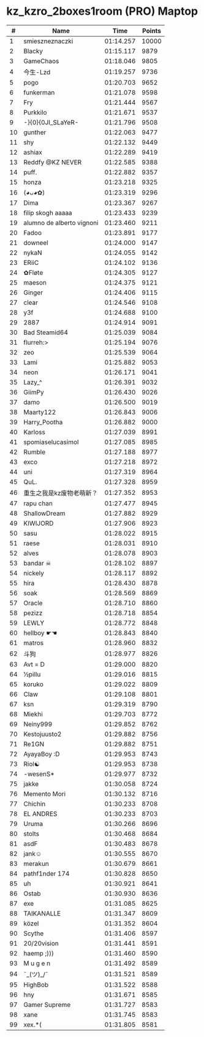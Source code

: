 # kz_kzro_2boxes1room (PRO) Maptop

|  # | Name | Time | Points |
|-------------- | -------------- | -------------- | -------------- | 
| 1 | smieszneznaczki | 01:14.257 | 10000 | 
| 2 | Blacky | 01:15.117 | 9879 | 
| 3 | GameChaos | 01:18.046 | 9805 | 
| 4 | 今生-Lzd | 01:19.257 | 9736 | 
| 5 | pogo | 01:20.703 | 9652 | 
| 6 | funkerman | 01:21.078 | 9598 | 
| 7 | Fry | 01:21.444 | 9567 | 
| 8 | Purkkilo | 01:21.671 | 9537 | 
| 9 | -}{0}{0JI_SLaYeR- | 01:21.796 | 9508 | 
| 10 | gunther | 01:22.063 | 9477 | 
| 11 | shy | 01:22.132 | 9449 | 
| 12 | ashiax | 01:22.289 | 9419 | 
| 13 | Reddfy @KZ NEVER | 01:22.585 | 9388 | 
| 14 | puff. | 01:22.882 | 9357 | 
| 15 | honza | 01:23.218 | 9325 | 
| 16 | (◕ᴗ◕✿) | 01:23.319 | 9296 | 
| 17 | Dima | 01:23.367 | 9267 | 
| 18 | filip skogh aaaaa | 01:23.433 | 9239 | 
| 19 | alumno de alberto vignoni | 01:23.460 | 9211 | 
| 20 | Fadoo | 01:23.891 | 9177 | 
| 21 | downeel | 01:24.000 | 9147 | 
| 22 | nykaN | 01:24.055 | 9142 | 
| 23 | ERiiC | 01:24.102 | 9136 | 
| 24 | ✿Fløte | 01:24.305 | 9127 | 
| 25 | maeson | 01:24.375 | 9121 | 
| 26 | Ginger | 01:24.406 | 9115 | 
| 27 | clear | 01:24.546 | 9108 | 
| 28 | y3f | 01:24.688 | 9100 | 
| 29 | 2887 | 01:24.914 | 9091 | 
| 30 | Bad Steamid64 | 01:25.039 | 9084 | 
| 31 | flurreh:> | 01:25.194 | 9076 | 
| 32 | zeo | 01:25.539 | 9064 | 
| 33 | Lami | 01:25.882 | 9053 | 
| 34 | neon | 01:26.171 | 9041 | 
| 35 | Lazy_^ | 01:26.391 | 9032 | 
| 36 | GiimPy | 01:26.430 | 9026 | 
| 37 | damo | 01:26.500 | 9019 | 
| 38 | Maarty122 | 01:26.843 | 9006 | 
| 39 | Harry_Pootha | 01:26.882 | 9000 | 
| 40 | Karloss | 01:27.039 | 8991 | 
| 41 | spomiaselucasimol | 01:27.085 | 8985 | 
| 42 | Rumble | 01:27.188 | 8977 | 
| 43 | exco | 01:27.218 | 8972 | 
| 44 | uni | 01:27.319 | 8964 | 
| 45 | QuL. | 01:27.328 | 8959 | 
| 46 | 重生之我是kz废物老萌新？ | 01:27.352 | 8953 | 
| 47 | rapu chan | 01:27.477 | 8945 | 
| 48 | ShallowDream | 01:27.882 | 8929 | 
| 49 | KIWIJORD | 01:27.906 | 8923 | 
| 50 | sasu | 01:28.022 | 8915 | 
| 51 | raese | 01:28.031 | 8910 | 
| 52 | alves | 01:28.078 | 8903 | 
| 53 | bandar ☠ | 01:28.102 | 8897 | 
| 54 | nickely | 01:28.117 | 8892 | 
| 55 | hira | 01:28.430 | 8878 | 
| 56 | soak | 01:28.569 | 8869 | 
| 57 | Oracle | 01:28.710 | 8860 | 
| 58 | pezizz | 01:28.718 | 8854 | 
| 59 | LEWLY | 01:28.772 | 8848 | 
| 60 | hellboy ☛☚ | 01:28.843 | 8840 | 
| 61 | matros | 01:28.960 | 8832 | 
| 62 | 斗狗 | 01:28.977 | 8826 | 
| 63 | Avt = D | 01:29.000 | 8820 | 
| 64 | ½pillu | 01:29.016 | 8815 | 
| 65 | koruko | 01:29.022 | 8809 | 
| 66 | Claw | 01:29.108 | 8801 | 
| 67 | ksn | 01:29.319 | 8790 | 
| 68 | Miekhi | 01:29.703 | 8772 | 
| 69 | Neiny999 | 01:29.852 | 8762 | 
| 70 | Kestojuusto2 | 01:29.882 | 8756 | 
| 71 | Re1GN | 01:29.882 | 8751 | 
| 72 | AyayaBoy :D | 01:29.953 | 8743 | 
| 73 | Riol☯ | 01:29.953 | 8738 | 
| 74 | -wesenS* | 01:29.977 | 8732 | 
| 75 | jakke | 01:30.058 | 8724 | 
| 76 | Memento Mori | 01:30.132 | 8716 | 
| 77 | Chichin | 01:30.233 | 8708 | 
| 78 | EL ANDRES | 01:30.233 | 8703 | 
| 79 | Uruma | 01:30.266 | 8696 | 
| 80 | stolts | 01:30.468 | 8684 | 
| 81 | asdF | 01:30.483 | 8678 | 
| 82 | jank☺ | 01:30.555 | 8670 | 
| 83 | merakun | 01:30.679 | 8661 | 
| 84 | pathf1nder 174 | 01:30.828 | 8650 | 
| 85 | uh | 01:30.921 | 8641 | 
| 86 | Ostab | 01:30.930 | 8636 | 
| 87 | exe | 01:31.085 | 8625 | 
| 88 | TAIKANALLE | 01:31.347 | 8609 | 
| 89 | közel | 01:31.352 | 8604 | 
| 90 | Scythe | 01:31.406 | 8597 | 
| 91 | 20/20vision | 01:31.441 | 8591 | 
| 92 | haemp ;))) | 01:31.460 | 8590 | 
| 93 | M u g e n | 01:31.492 | 8589 | 
| 94 | ¯\_(ツ)_/¯ | 01:31.521 | 8589 | 
| 95 | HighBob | 01:31.522 | 8588 | 
| 96 | hny | 01:31.671 | 8585 | 
| 97 | Gamer Supreme | 01:31.727 | 8583 | 
| 98 | xane | 01:31.745 | 8583 | 
| 99 | xex.*( | 01:31.805 | 8581 | 

